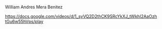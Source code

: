 William Andres Mera Benitez




https://docs.google.com/videos/d/1_syVQ2D2thCK9SRcYkXJ_tWkhI2AaOzhtGu6w55hVps/play
